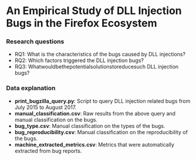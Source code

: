# An Empirical Study of DLL Injection Bugs in the Firefox Ecosystem

### Research questions
- RQ1: What is the characteristics of the bugs caused by DLL injections?
- RQ2: Which factors triggered the DLL injection bugs?
- RQ3: Whatwouldbethepotentialsolutionstoreducesuch DLL injection bugs?

### Data explanation
- **print_bugzilla_query.py**: Script to query DLL injection related bugs from July 2015 to August 2017.
- **manual_classification.csv**: Raw results from the above query and manual classification on the bugs.
- **bug_type.csv**: Manual classification on the types of the bugs.
- **bug_reproducibility.csv**: Manual classification on the reproducibility of the bugs.
- **machine_extracted_metrics.csv**: Metrics that were automatically extracted from bug reports.
